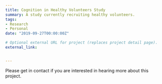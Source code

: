 ```yaml
---
title: Cognition in Healthy Volunteers Study
summary: A study currently recruiting healthy volunteers.
tags:
- Research
- Personal
date: "2019-09-27T00:00:00Z"

# Optional external URL for project (replaces project detail page).
external_link: 


---
```


Please get in contact if you are interested in hearing more about this project.

